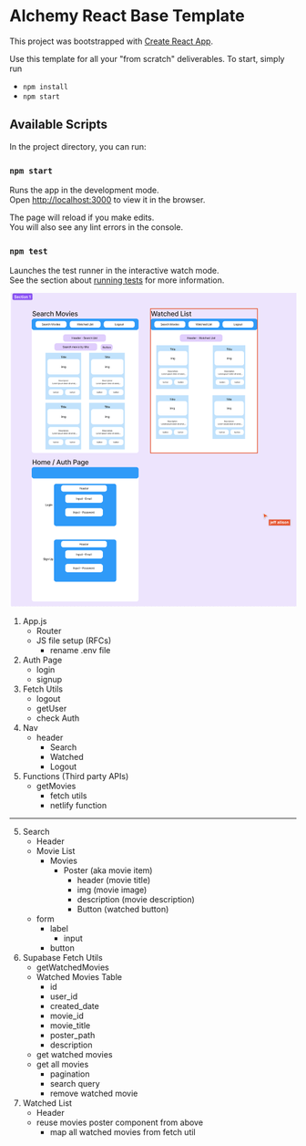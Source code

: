 # Alchemy React Base Template

This project was bootstrapped with [Create React App](https://github.com/facebook/create-react-app).

Use this template for all your "from scratch" deliverables. To start, simply run

- `npm install`
- `npm start`

## Available Scripts

In the project directory, you can run:

### `npm start`

Runs the app in the development mode.\
Open [http://localhost:3000](http://localhost:3000) to view it in the browser.

The page will reload if you make edits.\
You will also see any lint errors in the console.

### `npm test`

Launches the test runner in the interactive watch mode.\
See the section about [running tests](https://facebook.github.io/create-react-app/docs/running-tests) for more information.

![wireframe](/public/wireframe.png)

1. App.js
   - Router
   - JS file setup (RFCs)
     - rename .env file
2. Auth Page
   - login
   - signup
3. Fetch Utils
   - logout
   - getUser
   - check Auth
4. Nav
   - header
     - Search
     - Watched
     - Logout
6. Functions (Third party APIs)
   - getMovies
     - fetch utils
     - netlify function
-----------------------------------------
5. Search
   - Header
   - Movie List
     - Movies
       - Poster (aka movie item)
         - header (movie title)
         - img (movie image)
         - description (movie description)
         - Button (watched button)
   - form
     - label
       - input
     - button
7. Supabase Fetch Utils
   - getWatchedMovies
   - Watched Movies Table
     - id
     - user_id
     - created_date
     - movie_id
     - movie_title
     - poster_path
     - description
   - get watched movies
   - get all movies
     - pagination
     - search query
     - remove watched movie
8. Watched List
   - Header
   - reuse movies poster component from above
     - map all watched movies from fetch util
